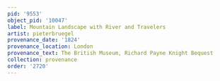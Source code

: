 ```yaml
---
pid: '9553'
object_pid: '10047'
label: Mountain Landscape with River and Travelers
artist: pieterbruegel
provenance_date: '1824'
provenance_location: London
provenance_text: The British Museum, Richard Payne Knight Bequest
collection: provenance
order: '2720'
---
```

